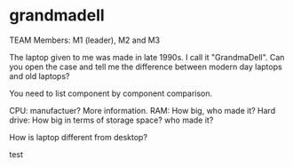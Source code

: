 # grandmadell

TEAM Members: M1 (leader), M2 and M3

The laptop given to me was made in late 1990s. I call it "GrandmaDell". 
Can you open the case and tell me the difference between modern day laptops and old laptops?

You need to list component by component comparison.

CPU: manufactuer? More information.
RAM: How big, who made it?
Hard drive: How big in terms of storage space? who made it?

How is laptop different from desktop?

test
